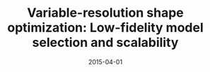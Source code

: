 ---
title: "Variable-resolution shape optimization: Low-fidelity model selection and scalability"
date: "2015-04-01"
authors: ["L. Leifsson", "S. Koziel"]
publication_types: ["2"]
publication: "*International J. Mathematical Modeling and Numerical Optimization*"
doi: "10.1504/IJMMNO.2015.068902"
---